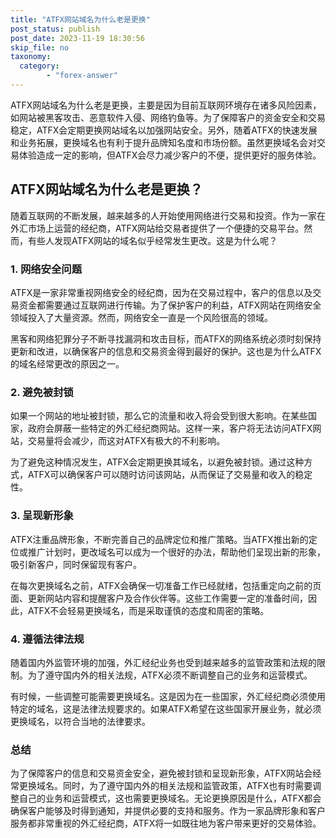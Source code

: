 ```yaml
---
title: "ATFX网站域名为什么老是更换"
post_status: publish
post_date: 2023-11-19 18:30:56
skip_file: no
taxonomy:
  category:
        - "forex-answer"
---
```


ATFX网站域名为什么老是更换，主要是因为目前互联网环境存在诸多风险因素，如网站被黑客攻击、恶意软件入侵、网络钓鱼等。为了保障客户的资金安全和交易稳定，ATFX会定期更换网站域名以加强网站安全。另外，随着ATFX的快速发展和业务拓展，更换域名也有利于提升品牌知名度和市场份额。虽然更换域名会对交易体验造成一定的影响，但ATFX会尽力减少客户的不便，提供更好的服务体验。

## ATFX网站域名为什么老是更换？

随着互联网的不断发展，越来越多的人开始使用网络进行交易和投资。作为一家在外汇市场上运营的经纪商，ATFX网站给交易者提供了一个便捷的交易平台。然而，有些人发现ATFX网站的域名似乎经常发生更改。这是为什么呢？

### 1. 网络安全问题

ATFX是一家非常重视网络安全的经纪商，因为在交易过程中，客户的信息以及交易资金都需要通过互联网进行传输。为了保护客户的利益，ATFX网站在网络安全领域投入了大量资源。然而，网络安全一直是一个风险很高的领域。

黑客和网络犯罪分子不断寻找漏洞和攻击目标，而ATFX的网络系统必须时刻保持更新和改进，以确保客户的信息和交易资金得到最好的保护。这也是为什么ATFX的域名经常更改的原因之一。

### 2. 避免被封锁

如果一个网站的地址被封锁，那么它的流量和收入将会受到很大影响。在某些国家，政府会屏蔽一些特定的外汇经纪商网站。这样一来，客户将无法访问ATFX网站，交易量将会减少，而这对ATFX有极大的不利影响。

为了避免这种情况发生，ATFX会定期更换其域名，以避免被封锁。通过这种方式，ATFX可以确保客户可以随时访问该网站，从而保证了交易量和收入的稳定性。

### 3. 呈现新形象

ATFX注重品牌形象，不断完善自己的品牌定位和推广策略。当ATFX推出新的定位或推广计划时，更改域名可以成为一个很好的办法，帮助他们呈现出新的形象，吸引新客户，同时保留现有客户。

在每次更换域名之前，ATFX会确保一切准备工作已经就绪，包括重定向之前的页面、更新网站内容和提醒客户及合作伙伴等。这些工作需要一定的准备时间，因此，ATFX不会轻易更换域名，而是采取谨慎的态度和周密的策略。

### 4. 遵循法律法规

随着国内外监管环境的加强，外汇经纪业务也受到越来越多的监管政策和法规的限制。为了遵守国内外的相关法规，ATFX必须不断调整自己的业务和运营模式。

有时候，一些调整可能需要更换域名。这是因为在一些国家，外汇经纪商必须使用特定的域名，这是法律法规要求的。如果ATFX希望在这些国家开展业务，就必须更换域名，以符合当地的法律要求。

### 总结

为了保障客户的信息和交易资金安全，避免被封锁和呈现新形象，ATFX网站会经常更换域名。同时，为了遵守国内外的相关法规和监管政策，ATFX也有时需要调整自己的业务和运营模式，这也需要更换域名。无论更换原因是什么，ATFX都会确保客户能够及时得到通知，并提供必要的支持和服务。作为一家品牌形象和客户服务都非常重视的外汇经纪商，ATFX将一如既往地为客户带来更好的交易体验。